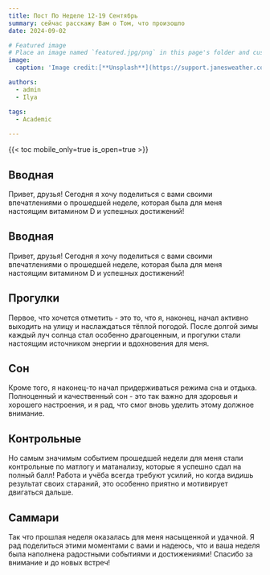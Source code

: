 ```yaml
---
title: Пост По Неделе 12-19 Сентябрь
summary: cейчас расскажу Вам о Том, что произошло
date: 2024-09-02

# Featured image
# Place an image named `featured.jpg/png` in this page's folder and customize its options here.
image:
  caption: 'Image credit:[**Unsplash**](https://support.janesweather.com/hc/article_attachments/4413912982415/mostly%252Bsunny.jpeg)'

authors:
  - admin
  - Ilya

tags:
  - Academic
  
---
```


{{< toc mobile_only=true is_open=true >}}

## Вводная

Привет, друзья! Сегодня я хочу поделиться с вами своими впечатлениями о прошедшей неделе, которая была для меня настоящим витамином D и успешных достижений!



## Вводная

Привет, друзья! Сегодня я хочу поделиться с вами своими впечатлениями о прошедшей неделе, которая была для меня настоящим витамином D и успешных достижений!

## Прогулки

Первое, что хочется отметить - это то, что я, наконец, начал активно выходить на улицу и наслаждаться тёплой погодой. После долгой зимы каждый луч солнца стал особенно драгоценным, и прогулки стали настоящим источником энергии и вдохновения для меня.

## Сон

Кроме того, я наконец-то начал придерживаться режима сна и отдыха. Полноценный и качественный сон - это так важно для здоровья и хорошего настроения, и я рад, что смог вновь уделить этому должное внимание.

## Контрольные

Но самым значимым событием прошедшей недели для меня стали контрольные по матлогу и матанализу, которые я успешно сдал на полный балл! Работа и учёба всегда требуют усилий, но когда видишь результат своих стараний, это особенно приятно и мотивирует двигаться дальше.

## Саммари

Так что прошлая неделя оказалась для меня насыщенной и удачной. Я рад поделиться этими моментами с вами и надеюсь, что и ваша неделя была наполнена радостными событиями и достижениями! Спасибо за внимание и до новых встреч!
